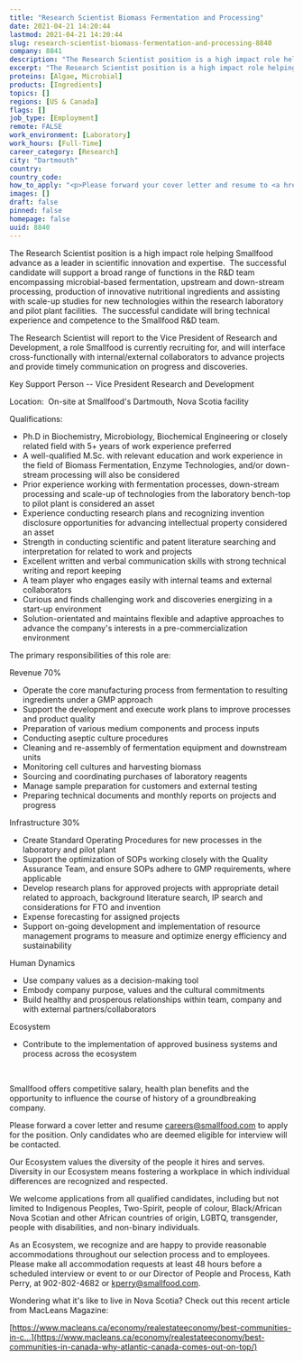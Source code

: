 ```yaml
---
title: "Research Scientist Biomass Fermentation and Processing"
date: 2021-04-21 14:20:44
lastmod: 2021-04-21 14:20:44
slug: research-scientist-biomass-fermentation-and-processing-8840
company: 8841
description: "The Research Scientist position is a high impact role helping Smallfood advance as a leader in scientific innovation and expertise.  The successful candidate will support a broad range of functions in the R&D team encompassing microbial-based fermentation, upstream and down-stream processing, production of innovative nutritional ingredients and assisting with scale-up studies for new technologies within the research laboratory and pilot plant facilities.  The successful candidate will bring technical experience and competence to the Smallfood R&D team."
excerpt: "The Research Scientist position is a high impact role helping Smallfood advance as a leader in scientific innovation and expertise.  The successful candidate will support a broad range of functions in the R&D team encompassing microbial-based fermentation, upstream and down-stream processing, production of innovative nutritional ingredients and assisting with scale-up studies for new technologies within the research laboratory and pilot plant facilities.  The successful candidate will bring technical experience and competence to the Smallfood R&D team."
proteins: [Algae, Microbial]
products: [Ingredients]
topics: []
regions: [US & Canada]
flags: []
job_type: [Employment]
remote: FALSE
work_environment: [Laboratory]
work_hours: [Full-Time]
career_category: [Research]
city: "Dartmouth"
country: 
country_code: 
how_to_apply: "<p>Please forward your cover letter and resume to <a href=\"mailto:careers@smallfood.com\">careers@smallfood.com</a> to apply. </p>"
images: []
draft: false
pinned: false
homepage: false
uuid: 8840
---
```

The Research Scientist position is a high impact role helping Smallfood
advance as a leader in scientific innovation and expertise.  The
successful candidate will support a broad range of functions in the R&D
team encompassing microbial-based fermentation, upstream and down-stream
processing, production of innovative nutritional ingredients and
assisting with scale-up studies for new technologies within the research
laboratory and pilot plant facilities.  The successful candidate will
bring technical experience and competence to the Smallfood R&D team.

The Research Scientist will report to the Vice President of Research and
Development, a role Smallfood is currently recruiting for, and will
interface cross-functionally with internal/external collaborators to
advance projects and provide timely communication on progress and
discoveries.

Key Support Person -- Vice President Research and Development

Location:  On-site at Smallfood's Dartmouth, Nova Scotia facility

Qualifications:

-   Ph.D in Biochemistry, Microbiology, Biochemical Engineering or
    closely related field with 5+ years of work experience preferred
-   A well-qualified M.Sc. with relevant education and work experience
    in the field of Biomass Fermentation, Enzyme Technologies, and/or
    down-stream processing will also be considered
-   Prior experience working with fermentation processes, down-stream
    processing and scale-up of technologies from the laboratory
    bench-top to pilot plant is considered an asset
-   Experience conducting research plans and recognizing invention
    disclosure opportunities for advancing intellectual property
    considered an asset
-   Strength in conducting scientific and patent literature searching
    and interpretation for related to work and projects
-   Excellent written and verbal communication skills with strong
    technical writing and report keeping
-   A team player who engages easily with internal teams and external
    collaborators
-   Curious and finds challenging work and discoveries energizing in a
    start-up environment
-   Solution-orientated and maintains flexible and adaptive approaches
    to advance the company's interests in a pre-commercialization
    environment

The primary responsibilities of this role are:

Revenue 70%

-   Operate the core manufacturing process from fermentation to
    resulting ingredients under a GMP approach
-   Support the development and execute work plans to improve processes
    and product quality
-   Preparation of various medium components and process inputs
-   Conducting aseptic culture procedures
-   Cleaning and re-assembly of fermentation equipment and downstream
    units
-   Monitoring cell cultures and harvesting biomass
-   Sourcing and coordinating purchases of laboratory reagents
-   Manage sample preparation for customers and external testing
-   Preparing technical documents and monthly reports on projects and
    progress

Infrastructure 30%

-   Create Standard Operating Procedures for new processes in the
    laboratory and pilot plant
-   Support the optimization of SOPs working closely with the Quality
    Assurance Team, and ensure SOPs adhere to GMP requirements, where
    applicable
-   Develop research plans for approved projects with appropriate detail
    related to approach, background literature search, IP search and
    considerations for FTO and invention
-   Expense forecasting for assigned projects 
-   Support on-going development and implementation of resource
    management programs to measure and optimize energy efficiency and
    sustainability 

Human Dynamics

-   Use company values as a decision-making tool
-   Embody company purpose, values and the cultural commitments
-   Build healthy and prosperous relationships within team, company and
    with external partners/collaborators

Ecosystem

-   Contribute to the implementation of approved business systems and
    process across the ecosystem

 

Smallfood offers competitive salary, health plan benefits and the
opportunity to influence the course of history of a groundbreaking
company.

Please forward a cover letter and resume <careers@smallfood.com> to
apply for the position. Only candidates who are deemed eligible for
interview will be contacted.

Our Ecosystem values the diversity of the people it hires and serves.
Diversity in our Ecosystem means fostering a workplace in which
individual differences are recognized and respected.

We welcome applications from all qualified candidates, including but not
limited to Indigenous Peoples, Two-Spirit, people of colour,
Black/African Nova Scotian and other African countries of origin, LGBTQ,
transgender, people with disabilities, and non-binary individuals.  

As an Ecosystem, we recognize and are happy to provide reasonable
accommodations throughout our selection process and to employees. Please
make all accommodation requests at least 48 hours before a scheduled
interview or event to or our Director of People and Process, Kath Perry,
at 902-802-4682 or <kperry@smallfood.com>.

Wondering what it\'s like to live in Nova Scotia? Check out this recent
article from MacLeans Magazine:

[https://www.macleans.ca/economy/realestateeconomy/best-communities-in-c...](https://www.macleans.ca/economy/realestateeconomy/best-communities-in-canada-why-atlantic-canada-comes-out-on-top/)
